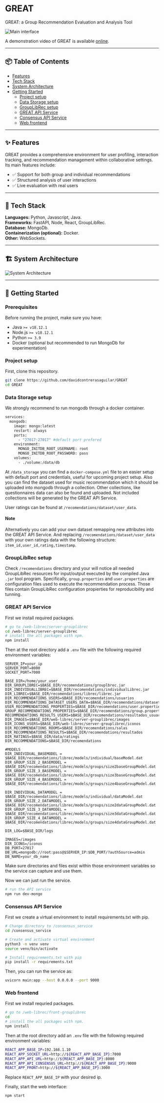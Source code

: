 # GREAT
GREAT: a Group Recommendation Evaluation and Analysis Tool

![Main interface](./assets/main_interface.png)

A demonstration video of GREAT is available [online](https://tinyurl.com/yspmnc26).

---

## 📦 Table of Contents

- [Features](#features)
- [Tech Stack](#tech-stack)
- [System Architecture](#system-architecture)
- [Getting Started](#getting-started)
  - [Project setup](#project-setup)
  - [Data Storage setup](#data-storage-setup)
  - [GroupLibRec setup](#grouplibrec-setup)
  - [GREAT API Service](#great-api-service)
  - [Consensus API Service](#consensus-api-service)
  - [Web frontend](#web-frontend)

---

## ✨ Features
GREAT provides a comprehensive environment for user profiling, interaction tracking, and recommendation management within collaborative settings. Its main features include:
- ✅ Support for both group and individual recommendations
- ✅ Structured analysis of user interactions
- ✅ Live evaluation with real users 

---

## 🧱 Tech Stack

**Languages:** Python, Javascript, Java.  
**Frameworks:** FastAPI, Node, React, GroupLibRec.  
**Database:** MongoDb.  
**Containerization (optional):** Docker.  
**Other:** WebSockets.

---

## 🏗️ System Architecture

![System Architecture](./assets/system_architecture.png)

---

## 🏁 Getting Started

### Prerequisites

Before running the project, make sure you have:

- Java `>= v18.12.1`
- Node.js `>= v18.12.1`
- Python `>= 3.9`
- Docker (optional but recommended to run MongoDb for experimentation)

### Project setup
First, clone this repository.
```bash
git clone https://github.com/davidcontrerasaguilar/GREAT
cd GREAT
```

### Data Storage setup

We strongly recommend to run mongodb through a docker container. 
```bash
services:
  mongodb:
    image: mongo:latest
    restart: always
    ports:
      - "27017:27017" #default port prefered
    environment:
      MONGO_INITDB_ROOT_USERNAME: root
      MONGO_INITDB_ROOT_PASSWORD: pass
    volumes:
      - ./volume:/data/db
```

At `/data_storage` you can find a `docker-compose.yml` file to an easier setup with default port and credentials, useful for upcoming project setup. Also you can find the dataset used for music recommendation which it should be uploaded into mongodb through a collection. Other collections, like questionnaires data can also be found and uploaded. Not included collections will be generated by the GREAT API Service.

User ratings can be found at `/recomendations/dataset/user_data`.

#### Note

Alternatively you can add your own dataset remapping new attributes into the GREAT API Service. And replacing `/recomendations/dataset/user_data` with your own ratings data with the following structure: `item_id,user_id,rating,timestamp`.

### GroupLibRec setup

Check `/recomendations` directory and your will notice all needed GroupLibRec resources for input/output executed by the compiled Java `.jar` tool program. Specifically, `group.properties` and `user.properties` are configuration files used to execute the recommendation process. Those files contain GroupLibRec configuration propierties for reproducibility and tunning.

### GREAT API Service
First we install required packages.
```bash
# go to /web-librec/server-grouplibrec
cd /web-librec/server-grouplibrec
# install the all packages with npm.
npm install
```
Then at the root directory add a `.env` file with the following required environment variables:
```
SERVER_IP=your_ip
SERVER_PORT=8000
SOCKET_PORT=7000

BASE_DIR=/home/your_user
DIR_GROUPLIBREC=$BASE_DIR/recomendations/grouplbrec.jar
DIR_INDIVIDUALLIBREC=$BASE_DIR/recomendations/individualLibrec.jar
DIR_LIBREC=$BASE_DIR/recomendations/librec/librec.jar
DIR_RECOMMENDATIONS_USERS=$BASE_DIR/recomendations/usuarios
DIR_RECOMMENDATIONS_DATASET_USERS_DATA=$BASE_DIR/recomendations/dataset/users_data
USER_RECOMMENDATIONS_PROPERTIES=$BASE_DIR/recomendations/user.properties
GROUP_RECOMMENDATIONS_PROPERTIES=$BASE_DIR/recomendations/group.properties
RECOMMENDATIONS_RESULTS_USERS=$BASE_DIR/recomendations/resultados_usuarios
DIR_IMAGES=$BASE_DIR/web-librec/server-grouplibrec/images
DIR_ICONS_USERS=$BASE_DIR/web-librec/server-grouplibrec/iconos
DIR_RECOMMENDATIONS_ROOMS=$BASE_DIR/recomendations/salas
DIR_RECOMMENDATIONS_RESULTS=$BASE_DIR/recomendations/resultados
DIR_RATINGS=$BASE_DIR/data/ratings
DIR_RECOMMENDATIONS=$BASE_DIR/recomendations

#MODELS
DIR_INDIVIDUAL_BASEMODEL = $BASE_DIR/recomendations/librec/models/individual/baseModel.dat
DIR_GROUP_SIZE_2_BASEMODEL = $BASE_DIR/recomendations/librec/models/groups/size2baseGroupModel.dat
DIR_GROUP_SIZE_3_BASEMODEL = $BASE_DIR/recomendations/librec/models/groups/size3baseGroupModel.dat
DIR_GROUP_SIZE_4_BASEMODEL = $BASE_DIR/recomendations/librec/models/groups/size4baseGroupModel.dat

DIR_INDIVIDUAL_DATAMODEL = $BASE_DIR/recomendations/librec/models/individual/dataModel.dat
DIR_GROUP_SIZE_2_DATAMODEL = $BASE_DIR/recomendations/librec/models/groups/size2dataGroupModel.dat
DIR_GROUP_SIZE_3_DATAMODEL = $BASE_DIR/recomendations/librec/models/groups/size3dataGroupModel.dat
DIR_GROUP_SIZE_4_DATAMODEL = $BASE_DIR/recomendations/librec/models/groups/size4dataGroupModel.dat

DIR_LOG=$BASE_DIR/logs

IMAGES=/images
DIR_ICONS=/iconos
DB_PORT=27017
DB_URL=mongodb://root:pass@$SERVER_IP:$DB_PORT/?authSource=admin
DB_NAME=your_db_name
```
Make sure directories and files exist within those environment variables so the service can capture and use them.

Now we can just run the service.
```bash
# run the API service
npm run dev-mongo
```

### Consensus API Service
First we create a virtual environment to install requirements.txt with pip.
```bash
# Change directory to /consensus_service
cd /consensus_service

# Create and activate virtual environment
python3 -m venv venv
source venv/bin/activate

# Install requirements.txt with pip
pip install -r requirements.txt

```
Then, you can run the service as:
```bash
uvicorn main:app --host 0.0.0.0 --port 9000
```


### Web frontend
First we install requried packages.
```bash
# go to /web-librec/front-grouplibrec
cd 
# install the all packages with npm.
npm install
```
Then at the root directory add an `.env` file with the following required environment variables:
```bash
REACT_APP_BASE_IP=192.168.1.10
REACT_APP_SOCKET_URL=http://${REACT_APP_BASE_IP}:7000
REACT_APP_API_URL=http://${REACT_APP_BASE_IP}:8000
REACT_APP_API_CONSENSUS_URL=http://${REACT_APP_BASE_IP}:9000
REACT_APP_FRONT=http://${REACT_APP_BASE_IP}:3000
```

Replace `REACT_APP_BASE_IP` with your desired ip.

Finally, start the web interface:
```bash
npm start
```